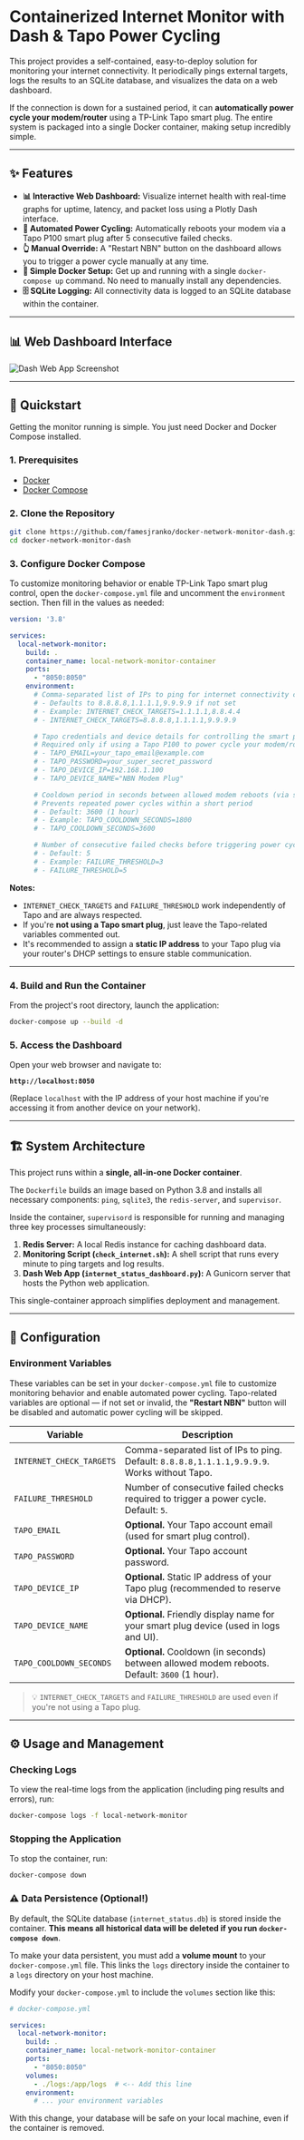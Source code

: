 # Containerized Internet Monitor with Dash & Tapo Power Cycling

[](https://www.python.org/)
[](https://www.docker.com/)
[](https://dash.plotly.com/)

This project provides a self-contained, easy-to-deploy solution for monitoring your internet connectivity. It periodically pings external targets, logs the results to an SQLite database, and visualizes the data on a web dashboard.

If the connection is down for a sustained period, it can **automatically power cycle your modem/router** using a TP-Link Tapo smart plug. The entire system is packaged into a single Docker container, making setup incredibly simple.

-----

## ✨ Features

  * **📊 Interactive Web Dashboard:** Visualize internet health with real-time graphs for uptime, latency, and packet loss using a Plotly Dash interface.
  * **🤖 Automated Power Cycling:** Automatically reboots your modem via a Tapo P100 smart plug after 5 consecutive failed checks.
  * **👆 Manual Override:** A "Restart NBN" button on the dashboard allows you to trigger a power cycle manually at any time.
  * **🚀 Simple Docker Setup:** Get up and running with a single `docker-compose up` command. No need to manually install any dependencies.
  * **🗄️ SQLite Logging:** All connectivity data is logged to an SQLite database within the container.

-----

## 📊 Web Dashboard Interface

![Dash Web App Screenshot](screenshots/dashboard.png)

-----

## 🚀 Quickstart

Getting the monitor running is simple. You just need Docker and Docker Compose installed.

### 1\. Prerequisites

  * [Docker](https://docs.docker.com/get-docker/)
  * [Docker Compose](https://docs.docker.com/compose/install/)

### 2\. Clone the Repository

```bash
git clone https://github.com/famesjranko/docker-network-monitor-dash.git
cd docker-network-monitor-dash
```

### 3. Configure Docker Compose

To customize monitoring behavior or enable TP-Link Tapo smart plug control, open the `docker-compose.yml` file and uncomment the `environment` section. Then fill in the values as needed:

```yaml
version: '3.8'

services:
  local-network-monitor:
    build: .
    container_name: local-network-monitor-container
    ports:
      - "8050:8050"
    environment:
      # Comma-separated list of IPs to ping for internet connectivity checks
      # - Defaults to 8.8.8.8,1.1.1.1,9.9.9.9 if not set
      # - Example: INTERNET_CHECK_TARGETS=1.1.1.1,8.8.4.4
      # - INTERNET_CHECK_TARGETS=8.8.8.8,1.1.1.1,9.9.9.9

      # Tapo credentials and device details for controlling the smart plug
      # Required only if using a Tapo P100 to power cycle your modem/router
      # - TAPO_EMAIL=your_tapo_email@example.com
      # - TAPO_PASSWORD=your_super_secret_password
      # - TAPO_DEVICE_IP=192.168.1.100
      # - TAPO_DEVICE_NAME="NBN Modem Plug"

      # Cooldown period in seconds between allowed modem reboots (via smart plug)
      # Prevents repeated power cycles within a short period
      # - Default: 3600 (1 hour)
      # - Example: TAPO_COOLDOWN_SECONDS=1800
      # - TAPO_COOLDOWN_SECONDS=3600

      # Number of consecutive failed checks before triggering power cycle
      # - Default: 5
      # - Example: FAILURE_THRESHOLD=3
      # - FAILURE_THRESHOLD=5
```

**Notes:**

* `INTERNET_CHECK_TARGETS` and `FAILURE_THRESHOLD` work independently of Tapo and are always respected.
* If you're **not using a Tapo smart plug**, just leave the Tapo-related variables commented out.
* It's recommended to assign a **static IP address** to your Tapo plug via your router's DHCP settings to ensure stable communication.

---

### 4\. Build and Run the Container

From the project's root directory, launch the application:

```bash
docker-compose up --build -d
```

### 5\. Access the Dashboard

Open your web browser and navigate to:

**`http://localhost:8050`**

(Replace `localhost` with the IP address of your host machine if you're accessing it from another device on your network).

-----

## 🏗️ System Architecture

This project runs within a **single, all-in-one Docker container**.

The `Dockerfile` builds an image based on Python 3.8 and installs all necessary components: `ping`, `sqlite3`, the `redis-server`, and `supervisor`.

Inside the container, `supervisord` is responsible for running and managing three key processes simultaneously:

1.  **Redis Server:** A local Redis instance for caching dashboard data.
2.  **Monitoring Script (`check_internet.sh`):** A shell script that runs every minute to ping targets and log results.
3.  **Dash Web App (`internet_status_dashboard.py`):** A Gunicorn server that hosts the Python web application.

This single-container approach simplifies deployment and management.

-----

## 🔧 Configuration

### Environment Variables

These variables can be set in your `docker-compose.yml` file to customize monitoring behavior and enable automated power cycling. Tapo-related variables are optional — if not set or invalid, the **"Restart NBN"** button will be disabled and automatic power cycling will be skipped.

| Variable                 | Description                                                                                  |
| ------------------------ | -------------------------------------------------------------------------------------------- |
| `INTERNET_CHECK_TARGETS` | Comma-separated list of IPs to ping. Default: `8.8.8.8,1.1.1.1,9.9.9.9`. Works without Tapo. |
| `FAILURE_THRESHOLD`      | Number of consecutive failed checks required to trigger a power cycle. Default: `5`.         |
| `TAPO_EMAIL`             | **Optional.** Your Tapo account email (used for smart plug control).                         |
| `TAPO_PASSWORD`          | **Optional.** Your Tapo account password.                                                    |
| `TAPO_DEVICE_IP`         | **Optional.** Static IP address of your Tapo plug (recommended to reserve via DHCP).         |
| `TAPO_DEVICE_NAME`       | **Optional.** Friendly display name for your smart plug device (used in logs and UI).        |
| `TAPO_COOLDOWN_SECONDS`  | **Optional.** Cooldown (in seconds) between allowed modem reboots. Default: `3600` (1 hour). |

> 💡 `INTERNET_CHECK_TARGETS` and `FAILURE_THRESHOLD` are used even if you're not using a Tapo plug.

-----

## ⚙️ Usage and Management

### Checking Logs

To view the real-time logs from the application (including ping results and errors), run:

```bash
docker-compose logs -f local-network-monitor
```

### Stopping the Application

To stop the container, run:

```bash
docker-compose down
```

### ⚠️ Data Persistence (Optional\!)

By default, the SQLite database (`internet_status.db`) is stored inside the container. **This means all historical data will be deleted if you run `docker-compose down`**.

To make your data persistent, you must add a **volume mount** to your `docker-compose.yml` file. This links the `logs` directory inside the container to a `logs` directory on your host machine.

Modify your `docker-compose.yml` to include the `volumes` section like this:

```yaml
# docker-compose.yml

services:
  local-network-monitor:
    build: .
    container_name: local-network-monitor-container
    ports:
      - "8050:8050"
    volumes:
      - ./logs:/app/logs  # <-- Add this line
    environment:
      # ... your environment variables
```

With this change, your database will be safe on your local machine, even if the container is removed.
